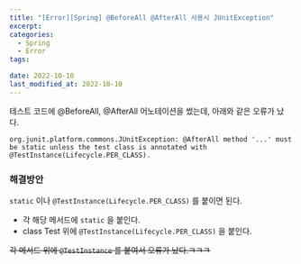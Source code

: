 ```yaml
---
title: "[Error][Spring] @BeforeAll @AfterAll 사용시 JUnitException"
excerpt:
categories:
  - Spring
  - Error
tags:

date: 2022-10-10
last_modified_at: 2022-10-10
---
```


테스트 코드에 @BeforeAll, @AfterAll 어노테이션을 썼는데, 아래와 같은 오류가 났다.

```
org.junit.platform.commons.JUnitException: @AfterAll method '...' must be static unless the test class is annotated with @TestInstance(Lifecycle.PER_CLASS).
```

### 해결방안

`static` 이나 `@TestInstance(Lifecycle.PER_CLASS)` 를 붙이면 된다.

- 각 해당 메서드에 `static` 을 붙인다.
- class Test 위에 `@TestInstance(Lifecycle.PER_CLASS)` 을 붙인다.

~~각 메서드 위에 `@TestInstance` 를 붙여서 오류가 났다.ㅋㅋㅋ~~
